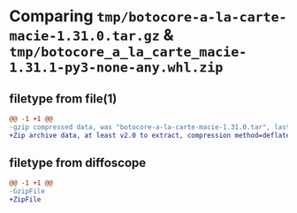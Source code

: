 # Comparing `tmp/botocore-a-la-carte-macie-1.31.0.tar.gz` & `tmp/botocore_a_la_carte_macie-1.31.1-py3-none-any.whl.zip`

## filetype from file(1)

```diff
@@ -1 +1 @@
-gzip compressed data, was "botocore-a-la-carte-macie-1.31.0.tar", last modified: Fri Jul  7 01:44:10 2023, max compression
+Zip archive data, at least v2.0 to extract, compression method=deflate
```

## filetype from diffoscope

```diff
@@ -1 +1 @@
-GzipFile
+ZipFile
```

